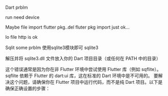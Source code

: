 Dart prblm



run need device

Maybe file import  flutter pkg..del fluter pkg import just ok...


Io file http is ok

Sqlit some prblm
使用sqlite3模块即可
sqlite3

解压并将 sqlite3.dll 文件放入你的 Dart 项目目录（或任何在 PATH 中的目录）


这个错误通常是因为你在非 Flutter 环境中尝试使用 Flutter 库（例如 sqflite）。sqflite 依赖于 Flutter 的 dart:ui 库，这在标准的 Dart 环境中是不可用的。
要解决这个问题，请确保你在 Flutter 项目中运行代码，而不是纯 Dart 项目。以下是确保正确设置的步骤：

